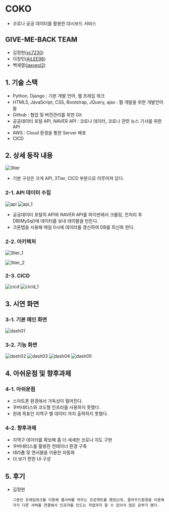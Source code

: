 # COKO
- 코로나 공공 데이터를 활용한 대시보드 서비스

## GIVE-ME-BACK TEAM
- 김정현([xc7230](https://github.com/xc7230))
- 이창민([AiLEE96](https://github.com/AiLEE96))
- 백재열([jaeyeol2](https://github.com/jaeyeol2))

## 1. 기술 스택
- Python, Django : 기본 개발 언어, 웹 프레임 워크
- HTML5, JavaScript, CSS, Bootstrap, JQuery, ajax : 웹 개발을 위한 개발언어들
- Github : 협업 및 버전관리를 위한 Git
- 공공데이터 포털 API, NAVER API : 코로나 데이터, 코로나 관련 뉴스 기사를 위한 API
- AWS : Cloud 환경을 통한 Server 배포
- CICD

## 2. 상세 동작 내용
![3tier](https://user-images.githubusercontent.com/33945185/208352254-5f3f2bc5-1009-48b1-bd46-b895b8e82771.png)
- 기본 구성은 크게 API, 3Tier, CICD 부분으로 이루어져 있다.

### 2-1. API 데이터 수집
![api](https://user-images.githubusercontent.com/33945185/208352487-a53dfc7d-c9f6-4f6a-a8ab-e3a2793ddc83.png)
![api_1](https://user-images.githubusercontent.com/33945185/208352626-a695453e-68fb-47a3-9b98-de21fcecbf94.png)
- 공공데이터 포털의 API와 NAVER API를 파이썬에서 크롤링, 전처리 후 DB(MySql)에 데이터를 보내 테이블을 만든다.
- 크론탭을 사용해 매일 0시에 데이터를 갱신하여 DB를 최신화 한다.


### 2-2. 아키텍처
![3tier_1](https://user-images.githubusercontent.com/33945185/208353630-de45a7c8-0568-4262-bf3e-216377710a0a.png)

![3tier_2](https://user-images.githubusercontent.com/33945185/208352976-a6248983-5a9d-404b-a740-b4ecda0a3d6e.png)



### 2-3. CICD
![cicd](https://user-images.githubusercontent.com/33945185/208353747-67aa129e-9c24-4ccd-9208-b32cf9afaf82.png)
![cicid_1](https://user-images.githubusercontent.com/33945185/208353189-3663b967-61bb-4dbb-a2dc-7cfec8cb0bb3.png)


## 3. 시연 화면
### 3-1. 기본 메인 화면
![dash01](https://user-images.githubusercontent.com/33945185/208354353-3f6124e1-16a5-40dd-9142-8520d4f1d578.png)


### 3-2. 기능 화면
![dash02](https://user-images.githubusercontent.com/33945185/208354350-c62eb349-a82b-44c0-b4e5-bc4852d6817c.png)
![dash03](https://user-images.githubusercontent.com/33945185/208354363-cfcd63db-02d7-4b70-8cf5-ccdca97280df.png)
![dash04](https://user-images.githubusercontent.com/33945185/208354360-06a4e3b3-fe36-425a-ab19-dc15bce1621d.png)
![dash05](https://user-images.githubusercontent.com/33945185/208354356-b2ae6b49-96e7-4aad-b7d7-429e7f12c67f.png)


## 4. 아쉬운점 및 향후과제
### 4-1. 아쉬운점
- 스마트폰 환경에서 가독성이 떨어진다.
- 쿠버네티스와 코드형 인프라를 사용하지 못했다.
- 원래 목표인 지역구 별 데이터 까지 출력하지 못했다.

### 4-2. 향후과제
- 지역구 데이터를 확보해 좀 더 세세한 코로나 지도 구현
- 쿠버네티스를 활용한 컨테이너 환경 구축
- 테라폼 및 엔서블을 이용한 자동화
- 더 보기 편한 UI 구성


## 5. 후기
- 김정현<br/>
    ```
    그동안 프레임워크를 이용해 웹서버를 띄우는 프로젝트를 했었는데, 클라우드환경을 이용해 각각 다른 서버를 연결해서 인프라를 만드는 작업까지 할 수 있어서 많은 공부가 됐다.
    ```

